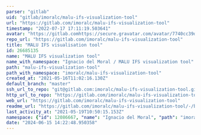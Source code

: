 ```yaml
---
parser: "gitlab"
uid: "gitlab/imoralc/malu-ifs-visualization-tool"
url: "https://gitlab.com/imoralc/malu-ifs-visualization-tool"
timestamp: "2022-07-17 17:11:19.503641"
avatar: "https://gitlab.comhttps://secure.gravatar.com/avatar/7740cc39dbb153cc1f80e60ed1a6aa87?s=80&d=identicon"
repo_url: "https://gitlab.com/imoralc/malu-ifs-visualization-tool"
title: "MALU IFS visualisation tool"
id: 26685135
name: "MALU IFS visualization tool"
name_with_namespace: "Ignacio del Moral / MALU IFS visualization tool"
path: "malu-ifs-visualization-tool"
path_with_namespace: "imoralc/malu-ifs-visualization-tool"
created_at: "2021-05-16T11:02:16.130Z"
default_branch: "master"
ssh_url_to_repo: "git@gitlab.com:imoralc/malu-ifs-visualization-tool.git"
http_url_to_repo: "https://gitlab.com/imoralc/malu-ifs-visualization-tool.git"
web_url: "https://gitlab.com/imoralc/malu-ifs-visualization-tool"
readme_url: "https://gitlab.com/imoralc/malu-ifs-visualization-tool/-/blob/master/README.md"
last_activity_at: "2021-05-19T10:50:15.153Z"
namespace: {"id": 12086667, "name": "Ignacio del Moral", "path": "imoralc", "kind": "user", "full_path": "imoralc", "parent_id": null, "avatar_url": "https://secure.gravatar.com/avatar/7740cc39dbb153cc1f80e60ed1a6aa87?s=80&d=identicon", "web_url": "https://gitlab.com/imoralc"}
date: "2024-06-15 14:22:48.950358"
---
```

